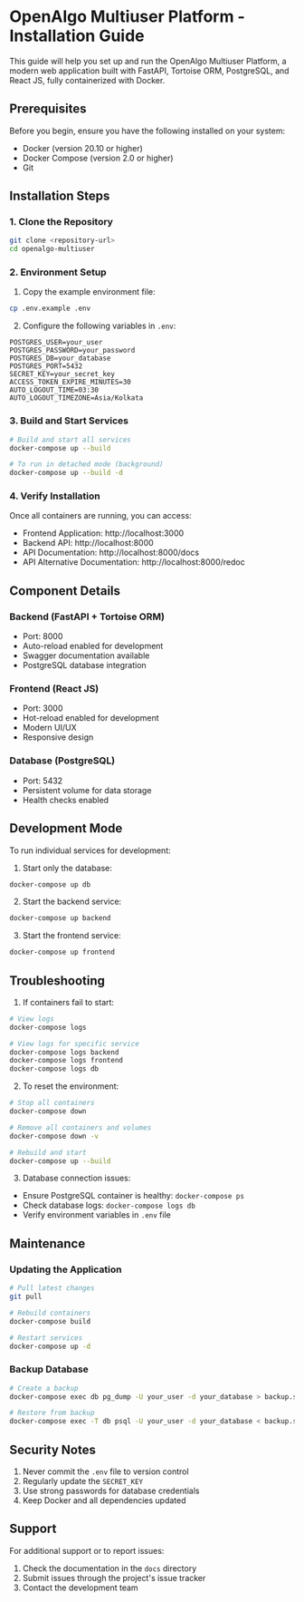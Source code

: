 # OpenAlgo Multiuser Platform - Installation Guide

This guide will help you set up and run the OpenAlgo Multiuser Platform, a modern web application built with FastAPI, Tortoise ORM, PostgreSQL, and React JS, fully containerized with Docker.

## Prerequisites

Before you begin, ensure you have the following installed on your system:
- Docker (version 20.10 or higher)
- Docker Compose (version 2.0 or higher)
- Git

## Installation Steps

### 1. Clone the Repository
```bash
git clone <repository-url>
cd openalgo-multiuser
```

### 2. Environment Setup
1. Copy the example environment file:
```bash
cp .env.example .env
```

2. Configure the following variables in `.env`:
```env
POSTGRES_USER=your_user
POSTGRES_PASSWORD=your_password
POSTGRES_DB=your_database
POSTGRES_PORT=5432
SECRET_KEY=your_secret_key
ACCESS_TOKEN_EXPIRE_MINUTES=30
AUTO_LOGOUT_TIME=03:30
AUTO_LOGOUT_TIMEZONE=Asia/Kolkata
```

### 3. Build and Start Services
```bash
# Build and start all services
docker-compose up --build

# To run in detached mode (background)
docker-compose up --build -d
```

### 4. Verify Installation
Once all containers are running, you can access:
- Frontend Application: http://localhost:3000
- Backend API: http://localhost:8000
- API Documentation: http://localhost:8000/docs
- API Alternative Documentation: http://localhost:8000/redoc

## Component Details

### Backend (FastAPI + Tortoise ORM)
- Port: 8000
- Auto-reload enabled for development
- Swagger documentation available
- PostgreSQL database integration

### Frontend (React JS)
- Port: 3000
- Hot-reload enabled for development
- Modern UI/UX
- Responsive design

### Database (PostgreSQL)
- Port: 5432
- Persistent volume for data storage
- Health checks enabled

## Development Mode

To run individual services for development:

1. Start only the database:
```bash
docker-compose up db
```

2. Start the backend service:
```bash
docker-compose up backend
```

3. Start the frontend service:
```bash
docker-compose up frontend
```

## Troubleshooting

1. If containers fail to start:
```bash
# View logs
docker-compose logs

# View logs for specific service
docker-compose logs backend
docker-compose logs frontend
docker-compose logs db
```

2. To reset the environment:
```bash
# Stop all containers
docker-compose down

# Remove all containers and volumes
docker-compose down -v

# Rebuild and start
docker-compose up --build
```

3. Database connection issues:
- Ensure PostgreSQL container is healthy: `docker-compose ps`
- Check database logs: `docker-compose logs db`
- Verify environment variables in `.env` file

## Maintenance

### Updating the Application
```bash
# Pull latest changes
git pull

# Rebuild containers
docker-compose build

# Restart services
docker-compose up -d
```

### Backup Database
```bash
# Create a backup
docker-compose exec db pg_dump -U your_user -d your_database > backup.sql

# Restore from backup
docker-compose exec -T db psql -U your_user -d your_database < backup.sql
```

## Security Notes

1. Never commit the `.env` file to version control
2. Regularly update the `SECRET_KEY`
3. Use strong passwords for database credentials
4. Keep Docker and all dependencies updated

## Support

For additional support or to report issues:
1. Check the documentation in the `docs` directory
2. Submit issues through the project's issue tracker
3. Contact the development team
